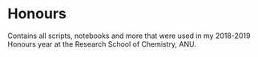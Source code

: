 # Honours
Contains all scripts, notebooks and more that were used in my 2018-2019 Honours year at the Research School of Chemistry, ANU. 
